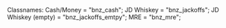 Classnames:
Cash/Money = "bnz_cash";
JD Whiskey = "bnz_jackoffs";
JD Whiskey (empty) = "bnz_jackoffs_emtpy";
MRE = "bnz_mre";